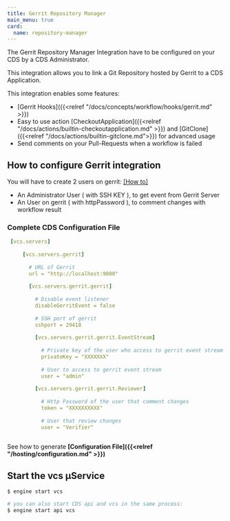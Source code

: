 ```yaml
---
title: Gerrit Repository Manager
main_menu: true
card: 
  name: repository-manager
---
```


The Gerrit Repository Manager Integration have to be configured on your CDS by a CDS Administrator.

This integration allows you to link a Git Repository hosted by Gerrit
to a CDS Application.

This integration enables some features:

 - [Gerrit Hooks]({{<relref "/docs/concepts/workflow/hooks/gerrit.md" >}})
 - Easy to use action [CheckoutApplication]({{<relref "/docs/actions/builtin-checkoutapplication.md" >}}) and [GitClone]({{<relref "/docs/actions/builtin-gitclone.md">}}) for advanced usage
 - Send comments on your Pull-Requests when a workflow is failed

## How to configure Gerrit integration

You will have to create 2 users on gerrit: <a href="https://gerrit-review.googlesource.com/Documentation/cmd-create-account.html" target="_blank">[How to]</a>

 - An Administrator User ( with SSH KEY ), to get event from Gerrit Server
 - An User on gerrit ( with httpPassword ), to comment changes with workflow result
 

### Complete CDS Configuration File

```yaml
 [vcs.servers]
 
     [vcs.servers.gerrit]
 
       # URL of Gerrit
       url = "http://localhost:9080"
 
       [vcs.servers.gerrit.gerrit]
 
         # Disable event listener
         disableGerritEvent = false
 
         # SSH port of gerrit
         sshport = 29418
 
         [vcs.servers.gerrit.gerrit.EventStream]
 
           # Private key of the user who access to gerrit event stream
           privateKey = "XXXXXXX"
 
           # User to access to gerrit event stream
           user = "admin"
 
         [vcs.servers.gerrit.gerrit.Reviewer]
 
           # Http Password of the user that comment changes
           token = "XXXXXXXXXX"
 
           # User that review changes
           user = "Verifier"
 

```

See how to generate **[Configuration File]({{<relref "/hosting/configuration.md" >}})**

## Start the vcs µService

```bash
$ engine start vcs

# you can also start CDS api and vcs in the same process:
$ engine start api vcs
```